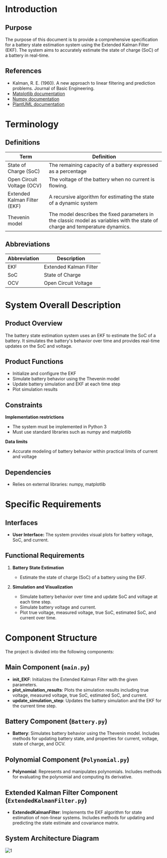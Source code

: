 # Introduction

## Purpose
The purpose of this document is to provide a comprehensive specification for a battery state estimation system using the Extended Kalman Filter (EKF). The system aims to accurately estimate the state of charge (SoC) of a battery in real-time.

## References
- Kalman, R. E. (1960). A new approach to linear filtering and prediction problems. Journal of Basic Engineering.
- [Matplotlib documentation](https://matplotlib.org/stable/contents.html)
- [Numpy documentation](https://numpy.org/doc/stable/)
- [PlantUML documentation](https://plantuml.com/)

# Terminology

## Definitions

| Term                    | Definition                                                |
|-------------------------|------------------------------------------------------------|
| State of Charge (SoC)   | The remaining capacity of a battery expressed as a percentage|
| Open Circuit Voltage (OCV) | The voltage of the battery when no current is flowing. |
| Extended Kalman Filter (EKF) | A recursive algorithm for estimating the state of a dynamic system|
| Thevenin model | The model describes the fixed parameters in the classic model as variables with the state of charge and temperature dynamics.|

## Abbreviations

| Abbreviation | Description |
|--------------|-------------|
| EKF          | Extended Kalman Filter |
| SoC          | State of Charge        |
| OCV          | Open Circuit Voltage   |

# System Overall Description

## Product Overview
The battery state estimation system uses an EKF to estimate the SoC of a battery. It simulates the battery's behavior over time and provides real-time updates on the SoC and voltage.

## Product Functions
- Initialize and configure the EKF
- Simulate battery behavior using the Thevenin model
- Update battery simulation and EKF at each time step
- Plot simulation results

## Constraints

**Implementation restrictions**
- The system must be implemented in Python 3
- Must use standard libraries such as numpy and matplotlib

**Data limits**
- Accurate modeling of battery behavior within practical limits of current and voltage

## Dependencies
- Relies on external libraries: numpy, matplotlib

# Specific Requirements

## Interfaces

- **User Interface:** The system provides visual plots for battery voltage, SoC, and current.

## Functional Requirements

1. **Battery State Estimation**
   - Estimate the state of charge (SoC) of a battery using the EKF.

2. **Simulation and Visualization**
   - Simulate battery behavior over time and update SoC and voltage at each time step. 
   - Simulate battery voltage and current.
   - Plot true voltage, measured voltage, true SoC, estimated SoC, and current over time.

# Component Structure

The project is divided into the following components:

## Main Component (`main.py`)
- **init_EKF**: Initializes the Extended Kalman Filter with the given parameters.
- **plot_simulation_results**: Plots the simulation results including true voltage, measured voltage, true SoC, estimated SoC, and current.
- **update_simulation_step**: Updates the battery simulation and the EKF for the current time step.

## Battery Component (`Battery.py`)
- **Battery**: Simulates battery behavior using the Thevenin model. Includes methods for updating battery state, and properties for current, voltage, state of charge, and OCV.

## Polynomial Component (`Polynomial.py`)
- **Polynomial**: Represents and manipulates polynomials. Includes methods for evaluating the polynomial and computing its derivative.

## Extended Kalman Filter Component (`ExtendedKalmanFilter.py`)
- **ExtendedKalmanFilter**: Implements the EKF algorithm for state estimation of non-linear systems. Includes methods for updating and predicting the state estimate and covariance matrix.

## System Architecture Diagram
![1](https://github.com/Fireman9/SKteam_KLfilter/assets/84972080/c2332f19-e0cc-4365-9dd6-fbdf4f50d6d3)

